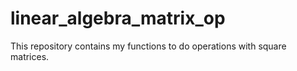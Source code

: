 # linear_algebra_matrix_op
This repository contains my functions to do operations with square matrices.
